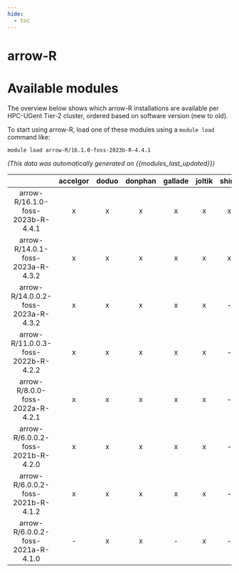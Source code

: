 ```yaml
---
hide:
  - toc
---
```


arrow-R
=======

# Available modules


The overview below shows which arrow-R installations are available per HPC-UGent Tier-2 cluster, ordered based on software version (new to old).

To start using arrow-R, load one of these modules using a `module load` command like:

```shell
module load arrow-R/16.1.0-foss-2023b-R-4.4.1
```

*(This data was automatically generated on {{modules_last_updated}})*  

| |accelgor|doduo|donphan|gallade|joltik|shinx|skitty|
| :---: | :---: | :---: | :---: | :---: | :---: | :---: | :---: |
|arrow-R/16.1.0-foss-2023b-R-4.4.1|x|x|x|x|x|x|x|
|arrow-R/14.0.1-foss-2023a-R-4.3.2|x|x|x|x|x|x|x|
|arrow-R/14.0.0.2-foss-2023a-R-4.3.2|x|x|x|x|x|-|-|
|arrow-R/11.0.0.3-foss-2022b-R-4.2.2|x|x|x|x|x|-|-|
|arrow-R/8.0.0-foss-2022a-R-4.2.1|x|x|x|x|x|-|-|
|arrow-R/6.0.0.2-foss-2021b-R-4.2.0|x|x|x|x|x|-|-|
|arrow-R/6.0.0.2-foss-2021b-R-4.1.2|x|x|x|x|x|-|-|
|arrow-R/6.0.0.2-foss-2021a-R-4.1.0|-|x|x|-|x|-|-|
